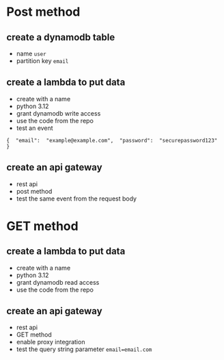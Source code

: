 # Post method
## create a dynamodb table
- name `user`
- partition key `email`

## create a lambda to put data
- create with a name
- python 3.12
- grant dynamodb write access
- use the code from the repo
- test an event 
```
{  "email":  "example@example.com",  "password":  "securepassword123"  }
```

## create an api gateway
- rest api
- post method
- test the same event from the request body
# GET method

## create a lambda to put data
- create with a name
- python 3.12
- grant dynamodb read access
- use the code from the repo


## create an api gateway
- rest api
- GET method
- enable proxy integration
- test the  query string parameter `email=email.com`
